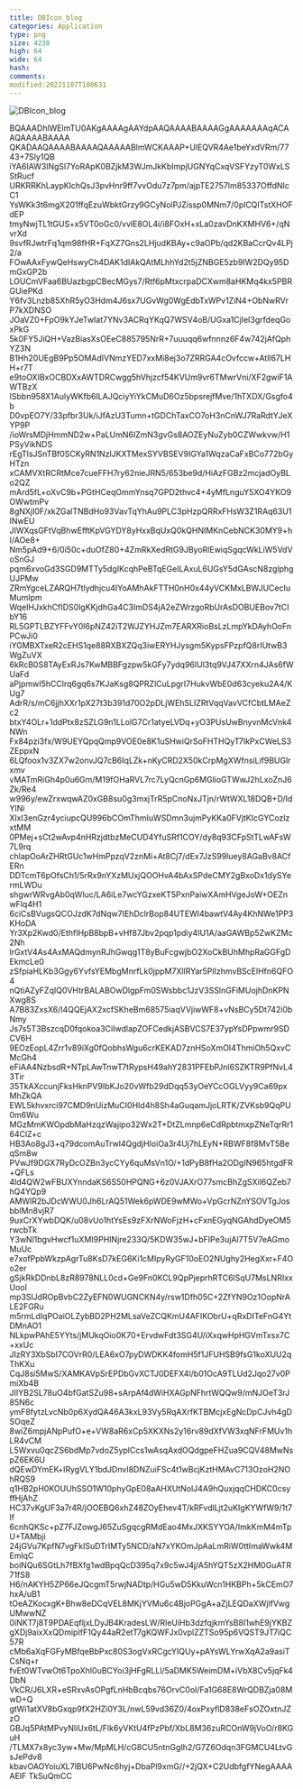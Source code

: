 ```yaml
---
title: DBIcon_blog
categories: Application
type: png
size: 4230
high: 64
wide: 64
hash: 
comments: 
modified:20221107T100631
---
```

![DBIcon_blog][1]

[1]: data:image/png;base64,iVBORw0KGgoAAAANSUhEUgAAAEAAAABACAYAAAHdbkFIAAAABGdBTUEAALGPC/xh
BQAAADhlWElmTU0AKgAAAAgAAYdpAAQAAAABAAAAGgAAAAAAAqACAAQAAAABAAAA
QKADAAQAAAABAAAAQAAAAABlmWCKAAAP+UlEQVR4Ae1beYxdVRm/7743+7Sly1QB
iYA6IAW3lNgSl7YoRApK0BZjkM3WJmJkKbImpjUGNYqCxqVSFYzyT0WxLSStRucf
URKRRKhLaypKlchQsJ3pvHnr9ff7vvOdu7z7pm/ajpTE2757lm85337OffdNIcC1
YsWKk3t6mgX201ffqEzuWbktGrzy9GCyNolPJZissp0MNm7/0plCQITstXHOFdEP
tmyNwjTL1tGUS+x5VT0oGc0/vvlE8OL4i/i8FOxH+xLa0zavDnKXMHV6+/qNvrXd
9svfRJwtrFq1qm98fHR+FqXZ7Gns2LHjudKBAy+c9aOPb/qd2KBaCcrQv4LPj2/a
FOwAAxFywQeHswyCh4DAK1dIAkQAtMLhhYd2t5jZNBGE5zb9IW2DQy95DmGxGP2b
LOUCmVFaa6BUazbgpCBecMGys7/Rtf6pMtxcrpaDCXwm8aHKMq4kx5PBRGUiePKd
Y6fv3Lnzb85XhR5yO3Hdm4J6sx7UGvWg0WgEdbTxWPv1ZiN4+ObNwRVrP7kXDNSO
JOaVZ0+FpO9kYJeTwIat7YNv3ACRqYKqQ7WSV4oB/UGxa1CjIeI3grfdeqGoxPkG
5k0FY5JiQH+VazBiasXsOEeC885795NrR+7uuuqq6wfnnnz6F4w742jAfQphYZ3N
B1Hh20UEgB9Pp5OMAdIVNmzYED7xxMi8ej3o7ZRRGA4cOvfccw+Atll67LHH+r7T
e9toOXIBxOCBDXxAWTDRCwgg5hVhjzcf54KVUm9vr6TMwrVni/XF2gwiF1AWTBzX
ISbbn958X1AulyWKfb6lLAJQciyYiYkCMuD6Oz5bpsrejfMve/1hTXDX/Gsgfo4b
D0vpEO7Y/33pfbr3Uk/iJfAzU3Tumn+tGDChTaxCO7oH3nCnWJ7RaRdtYJeXYP9P
/ioWrsMDjHmmND2w+PaLUmN6IZmN3gvGs8AOZEyNuZyb0CZWwkvw/H1PSyVikNDS
rEgTlsJSnTBf0SCKyRN1NzlJKXTMexSYVBSEV9IGYa1WqzaCaFxBCo772bGyHTzn
xCAMVXtRCRtMce7cueFFH7ry62nieJRN5/653be9d/HiAzFGBz2mcjadOyBLo2QZ
mArd5fL+oXvC9b+PGtHCeqOmmYnsq7GPD2thvc4+4yMfLnguY5XO4YKO9OWwtmPv
8gNXjI0F/xkZGalTNBdHo93VavTqYhAu9PLC3pHzpQRRxFHsW3Z1RAq63U1INwEU
JIWXqsGFtVqBhwEfftKpVGYDY8yHxxBqUxQ0kQHNIMKnCebNCK30MY9+hI/AOe8+
Nm5pAd9+6/0i50c+duOfZ80+4ZmRkXedRtG9JByoRlEwiqSgqcWkLiW5VdVoSnGJ
pqm6xvoGd3SGD9MTTy5dgIKcqhPeBTqEGeILAxuL6UGsY5dGAscN8zglphgUJPMw
ZRmYgceLZARQH7tlydhjcu4IYoAMhAkFTTH0nH0x44yVCKMxLBWJUCecIuMumIpm
WqeIHJxkhCfIDS0lgKKjdhGa4C3ImDS4jA2eZWrzgoRbUrAsDOBUEBov7tCIbY16
RL5GPTLBZYFFvY0l6pNZ42iT2WJZYHJZm7EARXRioBsLzLmpYkDAyhOoFnPCwJi0
iYGMBXTxeR2cEHS1qe88RXBXZQq3iwERYHJysgm5KypsFPzpfQ8rIUtwB3WgZuVX
6kRcB0S8TAyExRJs7KwMBBFgzpw5kGFy7ydq96IUl3tq9VJ47XXrn4JAs6fWUaFd
aPjpmwI5hCClrq6gq6s7KJaKsg8QPRZlCuLpgrI7HukvWbE0d63cyeku2A4/KUg7
AdrR/s/mC6jjhXXr1pX27t3b391d70O2pDLjWEhSLIZRtVqqVavVCfCbtLMAeZc2
btxY4OLr+1ddPtx8zSZLG9n1LLolG7Cr1atyeLVDq+yO3PUsUwBnyvnMcVnk4NWn
Fx84pzi3fx/W9UEYQpqQmp9VOE0e8K1uSHwiQrSoFHTHQyT7IkPxCWeLS3ZEppxN
6LQfoox1v3ZX7w2onvJQ7cB6IqLZk+nKyCRD2X50kCrpMgXWfnsiLif9BUGlrxmv
vMATmRiGh4p0u6Gm/M19fOHaRVL7rc7LyQcnGp6MGlioGTWwJ2hLxoZnJ6Zk/Re4
w996y/ewZrxwqwAZ0xGB8su0g3mxjTrR5pCnoNxJTjn/rWtWXL18DQB+D/IdYlNi
XlxI3enGzr4yciupcQU996bCOmThmIuWSDmn3ujmPyKKa0FVjtKIcGYCozlzxtMM
0PMej+sCt2wAvp4nHRzjdtbzMeCUD4YfuSRf1COY/dy8q93CFpStTLwAFsW7L9rq
chlapOoArZHRtGUc1wHmPpzqV2znMi+At8Cj7/dEx7JzS99luey8AGaBv8ACfERn
DDTcmT6pOfsCh1/5rRx9nYXzMUxjQOOHvA4bAxSPdeCMY2gBxoDx1dySYermLWDu
shgwrWRvgAb0qWluc/LA6iLe7wcYGzxeKT5PxnPaiwXAmHVgeJoW+OEZnwFlq4H1
6ciCsBVugsQCOJzdK7dNqw7IEhDclrBop84UTEWI4bawtV4Ay4KhNWe1PP3KHoDA
Yr3Xp2Kwd0/EthfIHpB8bpB+vHf87Jbv2pqp1pdiy4IU1A/aaGAWBp5ZwKZMc2Nh
lrGxtV4As4AxMAQdmynRJhGwqg1T8yBuFcgwjbO2XoCkBUhMhpRaGGFgDEkmcLe0
zSfpiaHLKb3Ggy6YvfsYEMbgMnrfLk0jppM7XllRYar5PlIzhmvBScElHfn6QFO4
nQtiAZyFZqIQ0VHtrBALABOwDlgpFm0SWsbbc1JzV3SSlnGFiMUojhDnKPNXwg8S
A7B83ZxsX6/I4QQEjAX2xcfSKheBm68575iaqVVjiwWF8+vNsBCy5Dt742i0bNmy
Js7s5T3BszcqD0fqokoa3CiIwdlapZOFCedkjASBVCS7E37ypYsDPpwmr9SDCV6H
9EOzEopL4Zrr1v89iXg0fQobhsWgu6crKEKAD7znHSoXmOI4ThmiOh5QxvCMcGh4
eFiAA4NzbsdR+NTpLAwTnwT7tRypsH49ahY2831PFEbPJnl6SZKTR9PfNvL43Tir
35TkAXccunjFksHknPV9IbKJo20vWfb29dDqq53yOeYCcOGLVyy9Ca69pxMhZkQA
EWL5khvxrci97CMD9nUizMuCI0HId4h8Sh4aGuqamJjoLRTK/ZVKsb9QqPU0m6Wu
MGzMmKWOpdbMaHzqzWajipo32Wx2T+DtZLmnp6eCdRpbtmxpZNeTqrRr164ClZ+c
HB3Ao8gJ3+q79dcomAuTrwl4QgdjHIoiOa3r4Uj7hLEyN+RBWF8f8MvT5BeqSm8w
PVwJf9DGX7RyDcOZBn3ycCYy6quMsVn1O/+1dPyB8fHa2ODgIN965htgdFR+QFLs
4ld4QW2wFBUXYnndaKS6S50HPQNG+6z0VJAXrO77smcBhZgSXil6QZeb7hQ4YQp9
AMWlR2bJDcWWU0Jh6LrAQ51Wek6pWDE9wMWo+VpGcrNZnYSOVTgJosbbIMn8vjR7
9uxCrXYwbDQK/u08vUo1htYsEs9zFXrNWoFjzH+cFxnEGyqNGAhdDyeOM5rwcbTk
Y3wNl1bgvHwcf1uXMI9PHINjre233Q/5KDW35wJ+bFIPe3ujAl7T5V7eAGmoMuUc
e7xofPpbWkzpAgrTu8KsD7kEG6Ki1cMIpyRyGF10oEO2NUghy2HegXxr+F4Oo2er
gSjkRkDDnbL8zR8978NLL0cd+Ge9Fn0KCL9QpPjeprhRTC6lSqU7MsLNRIxxUooI
mp3SlJdROpBvbC2ZyEFN0WUGNCKN4y/rsw1Dfh05C+2ZfYN9Oz1OopNrALE2FGRu
m5rmLdIqPOaiOLZybBD2PH2MLsaVeZCQKmU4AFIKObrU+qRxDITeFnG4YtDMnAO1
NLkpwPAhE5YYts/jMUkqOio0K70+ErvdwFdt3SG4U/iXxqwHpHGVmTxsx7C+xxUc
JIzRY3XbSbI7COVrR0/LEA6xO7pyDWDKK4fomH5f1JFUHSB9fsG1koXUU2qThKXu
CqJ8si5MwS/XAMKAVpSrEPDbGvXCTJ0DEFX4l/b01OcA9TLUd2Jqo27v0PmiXb4B
JIIYB2SL78uO4bfGatSZu98+sArpAf4dWiHXAGpNFhrtWQQw9/mNJOeT3rJ85N6c
ymF8fytzLvcNb0p6XydQA46A3kxL93Vy5RqAXrfKTBMcjxEgNcDpCJvh4gDSOqeZ
8wiZ6mpjANpPufO+e+VW8aR6xCp5XKXNs2y16rv89dXfVW3xqNFrFMUv1hLR4vCM
L5Wxvu0qcZS6bdMp7vdoZ5yplCcs1wAsqAxdOQdgpeFHZua9CQV48MwNspZ6EK6U
dQEwDYmEK+lRygVLY1bdJDnvI8DNZuiFSc4t1wBcjKztHMAvC713OzoH2NOhRQS9
q1HB2pH0KOUUhSSO1W10phyGpE08aAHXUtNolJ4A9hQuxjqqCHDKC0csyffHjAhZ
HC37vKgUF3a7r4R/jOOEBQ6xhZ48ZOyEhev4T/kRFvdlLjt2uKIgKYWfW9/1t7lf
6cnhQKSc+pZ7FJZowgJ65ZuSgqcgRMdEao4MxJXKSYYOA/ImkKmM4mTpU+TAMbji
24jGVu7KpfN7vgFkISuDTrIMTy5NCD/aN7xYKOmJpAaLmRiW0ttImaWwk4MEmlqC
boiNQu6SGtLh7fBXfg1wdBpqQcD395q7x9c5wJ4j/A5hYQT5zX2HM0GuATR71fS8
H6/nAKYH5ZP66eJQcgmT5rwjNADtp/HGu5wD5KkuWcn1HKBPh+5kCEmO7hxA/uB1
tOeAZKocxgK+Bhw8eDCqVEL8MKjYVMu6c4BjoPGgA+aZjLEQDaXWjlfVwgUMwwNZ
0iNKT7j8T9PDAEqfljxLDyJB4KradesLW/RleUiHb3dzfqjkmYsB8I1whE9jYKBZ
gXDj9aixXxQDmipIfF1Qy44aR2etT7gKQWFJx0vplZZTSo95p6VQST9JT7iQC57R
cMb6aXqFGFyMBfqeBbPxc80S3ogVxRCgcYIQUy+pAYsWLYrwXqA2a9asiTCsNq+r
fvEt0WTvwOt6TpoXhI0uBCYoi3jHFgRLLl/5aDMK5WeimDM+iVbX8Cv5jqFk4DbN
VkCR/J6LXR+eSRxvAsOPgfLnHbBcqbs76OrvC0ol/Fa1G68E8WrQDBZja08MwD+Q
gtWi1atXV8bGxqp9fX2HZi0Y3L/nwL59vd36Z0/4oxPxyflD838eFsOZOxtnJZzO
GBJq5PAtMPvyNliUx6tL/Flk6yVKtU4fPzPbf/XbL8M36zuRCOnW9jVoO/r8KGuH
/TLMX7x8yc3yw+Mw/MpMLH/cG8CU5ntnGgIh2/G7Z6Odqn3FGMCU4LtvGsJePdv8
kbavOAOYoiuXL7lBU6PwNc6hyj+DbaPl9xmG//+2jQX+C2UdbfgfYNegAAAAAElF
TkSuQmCC
